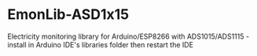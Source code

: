 # EmonLib-ASD1x15
Electricity monitoring library for Arduino/ESP8266 with ADS1015/ADS1115 - install in Arduino IDE's libraries folder then restart the IDE
